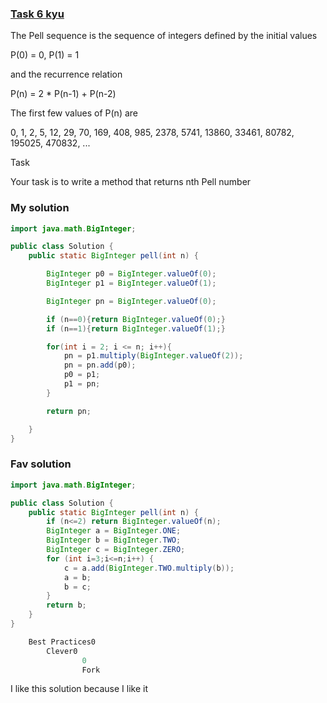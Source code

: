 ###  [Task 6 kyu](https://www.codewars.com/kata/5818d00a559ff57a2f000082/train/java)

The Pell sequence is the sequence of integers defined by the initial values

P(0) = 0, P(1) = 1

and the recurrence relation

P(n) = 2 * P(n-1) + P(n-2)

The first few values of P(n) are

0, 1, 2, 5, 12, 29, 70, 169, 408, 985, 2378, 5741, 13860, 33461, 80782, 195025, 470832, ...

Task

Your task is to write a method that returns nth Pell number



### My solution
```Java
import java.math.BigInteger;

public class Solution {
    public static BigInteger pell(int n) {

        BigInteger p0 = BigInteger.valueOf(0);
        BigInteger p1 = BigInteger.valueOf(1);

        BigInteger pn = BigInteger.valueOf(0);

        if (n==0){return BigInteger.valueOf(0);}
        if (n==1){return BigInteger.valueOf(1);}

        for(int i = 2; i <= n; i++){
            pn = p1.multiply(BigInteger.valueOf(2));
            pn = pn.add(p0);
            p0 = p1;
            p1 = pn;
        }

        return pn;

    }
}
```

### Fav solution
```Java
import java.math.BigInteger;

public class Solution {
    public static BigInteger pell(int n) {
        if (n<=2) return BigInteger.valueOf(n);
        BigInteger a = BigInteger.ONE;
        BigInteger b = BigInteger.TWO;
        BigInteger c = BigInteger.ZERO;
        for (int i=3;i<=n;i++) {
            c = a.add(BigInteger.TWO.multiply(b));
            a = b;
            b = c;
        }
        return b;
    }
}

    Best Practices0
        Clever0
                0
                Fork


```
I like this solution because I like it
